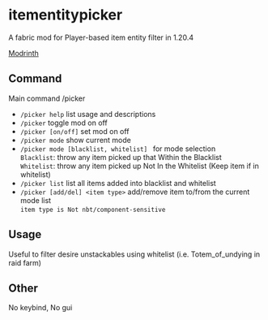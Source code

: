 # itementitypicker
A fabric mod for Player-based item entity filter in 1.20.4

[Modrinth](https://www.modrinth.com/mod/itementitypicker)


## Command
Main command /picker

- `/picker help` list usage and descriptions
- `/picker` toggle mod on off
- `/picker [on/off]` set mod on off
- `/picker mode` show current mode
- `/picker mode [blacklist, whitelist] ` for mode selection
  <br>`Blacklist`: throw any item picked up that Within the Blacklist
  <br>`Whitelist`: throw any item picked up Not In the Whitelist (Keep item if in whitelist)
- `/picker list` list all items added into blacklist and whitelist
- `/picker [add/del] <item type>` add/remove item to/from the current mode list
  <br> `item type is Not nbt/component-sensitive`

## Usage
Useful to filter desire unstackables using whitelist (i.e. Totem_of_undying in raid farm)

## Other
No keybind, No gui
